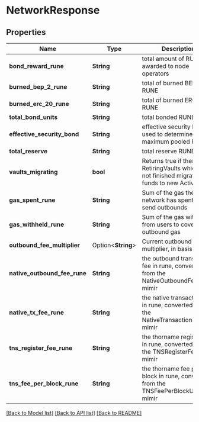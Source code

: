# NetworkResponse

## Properties

Name | Type | Description | Notes
------------ | ------------- | ------------- | -------------
**bond_reward_rune** | **String** | total amount of RUNE awarded to node operators | 
**burned_bep_2_rune** | **String** | total of burned BEP2 RUNE | 
**burned_erc_20_rune** | **String** | total of burned ERC20 RUNE | 
**total_bond_units** | **String** | total bonded RUNE | 
**effective_security_bond** | **String** | effective security bond used to determine maximum pooled RUNE | 
**total_reserve** | **String** | total reserve RUNE | 
**vaults_migrating** | **bool** | Returns true if there exist RetiringVaults which have not finished migrating funds to new ActiveVaults | 
**gas_spent_rune** | **String** | Sum of the gas the network has spent to send outbounds | 
**gas_withheld_rune** | **String** | Sum of the gas withheld from users to cover outbound gas | 
**outbound_fee_multiplier** | Option<**String**> | Current outbound fee multiplier, in basis points | [optional]
**native_outbound_fee_rune** | **String** | the outbound transaction fee in rune, converted from the NativeOutboundFeeUSD mimir | 
**native_tx_fee_rune** | **String** | the native transaction fee in rune, converted from the NativeTransactionFeeUSD mimir | 
**tns_register_fee_rune** | **String** | the thorname register fee in rune, converted from the TNSRegisterFeeUSD mimir | 
**tns_fee_per_block_rune** | **String** | the thorname fee per block in rune, converted from the TNSFeePerBlockUSD mimir | 

[[Back to Model list]](../README.md#documentation-for-models) [[Back to API list]](../README.md#documentation-for-api-endpoints) [[Back to README]](../README.md)


